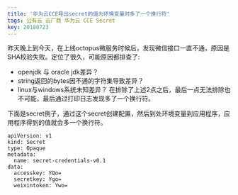 ```yaml
---
title: '华为云CCE导出secret的值为环境变量时多了一个换行符'
tags: 公有云 云厂商 华为云 CCE Secret
key: 20180723
---
```


昨天晚上到今天，在上线octopus微服务时候后，发现微信接口一直不通，原因是SHA校验失败。定位了很久，可能原因都排查了:
- openjdk 与 oracle jdk差异？
- string返回的bytes因不通的字符集导致差异？
- linux与windows系统未知差异？
在排除了上述2点之后，最后一点无法排除也不可能，最后通过打印日志发现多了一个换行符。
<!--more-->
下面是secret例子，通过这个secret创建配置，然后到处环境变量到应用程序，应用程序得到的值就会多一个换行符。
```
apiVersion: v1
kind: Secret
type: Opaque
metadata:
  name: secret-credentials-v0.1
data:
  accesskey: YQo=
  secretkey: Ygo=
  weixintoken: Ywo=
```
